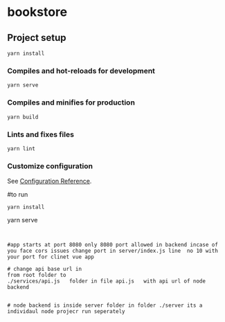 # bookstore

## Project setup
```
yarn install
```

### Compiles and hot-reloads for development
```
yarn serve
```

### Compiles and minifies for production
```
yarn build
```

### Lints and fixes files
```
yarn lint
```

### Customize configuration
See [Configuration Reference](https://cli.vuejs.org/config/).

#to run 

```
yarn install
```
yarn serve
```


#app starts at port 8080 only 8080 port allowed in backend incase of you face cors issues change port in server/index.js line  no 10 with your port for clinet vue app

# change api base url in  
from root folder to
./services/api.js   folder in file api.js   with api url of node backend 


# node backend is inside server folder in folder ./server its a individaul node projecr run seperately 